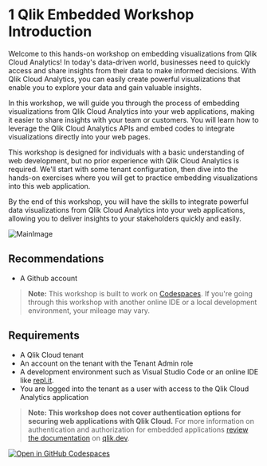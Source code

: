 # 1 Qlik Embedded Workshop Introduction

Welcome to this hands-on workshop on embedding visualizations from Qlik Cloud Analytics! In today's data-driven world, businesses need to quickly access and share insights from their data to make informed decisions. With Qlik Cloud Analytics, you can easily create powerful visualizations that enable you to explore your data and gain valuable insights.

In this workshop, we will guide you through the process of embedding visualizations from Qlik Cloud Analytics into your web applications, making it easier to share insights with your team or customers. You will learn how to leverage the Qlik Cloud Analytics APIs and embed codes to integrate visualizations directly into your web pages.

This workshop is designed for individuals with a basic understanding of web development, but no prior experience with Qlik Cloud Analytics is required. We'll start with some tenant configuration, then dive into the hands-on exercises where you will get to practice embedding visualizations into this web application.

By the end of this workshop, you will have the skills to integrate powerful data visualizations from Qlik Cloud Analytics into your web applications, allowing you to deliver insights to your stakeholders quickly and easily.

![MainImage](https://raw.githubusercontent.com/goldbergjeffrey/qlik-embedded-analytics-workshop-202304/main/img/final_result.png)

## Recommendations

* A Github account

> **Note:** This workshop is built to work on [Codespaces](https://github.com/features/codespaces/). If you're going through this workshop with another online IDE or a local development environment, your mileage may vary.

## Requirements

* A Qlik Cloud tenant
* An account on the tenant with the Tenant Admin role
* A development environment such as Visual Studio Code or an online IDE like [repl.it](https://replit.com/).
* You are logged into the tenant as a user with access to the Qlik Cloud Analytics application

> **Note: This workshop does not cover authentication options for securing web applications with Qlik Cloud.**
> For more information on authentication and authorization for embedded applications [review the documentation](https://qlik.dev/authenticate) on [qlik.dev](https://qlik.dev).

[![Open in GitHub Codespaces](https://github.com/codespaces/badge.svg)](https://codespaces.new/CedLebQlik/qlik-embedded-analytics-workshop)
